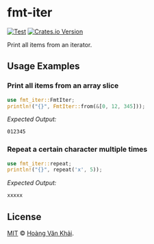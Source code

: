 # fmt-iter

[![Test](https://github.com/KSXGitHub/fmt-iter/workflows/Test/badge.svg)](https://github.com/KSXGitHub/fmt-iter/actions?query=workflow%3ATest)
[![Crates.io Version](https://img.shields.io/crates/v/fmt-iter?logo=rust)](https://crates.io/crates/fmt-iter)

Print all items from an iterator.

## Usage Examples

### Print all items from an array slice

```rust
use fmt_iter::FmtIter;
println!("{}", FmtIter::from(&[0, 12, 345]));
```

_Expected Output:_

```txt
012345
```

### Repeat a certain character multiple times

```rust
use fmt_iter::repeat;
println!("{}", repeat('x', 5));
```

_Expected Output:_

```txt
xxxxx
```

## License

[MIT](https://git.io/JOgrR) © [Hoàng Văn Khải](https://ksxgithub.github.io/).

